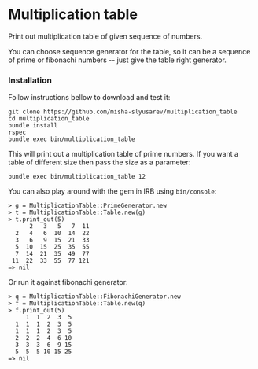 # Multiplication table
Print out multiplication table of given sequence of numbers.

You can choose sequence generator for the table, so it can be a sequence of prime or fibonachi numbers -- just give the table right generator.

### Installation
Follow instructions bellow to download and test it:

```
git clone https://github.com/misha-slyusarev/multiplication_table
cd multiplication_table
bundle install
rspec
bundle exec bin/multiplication_table
```

This will print out a multiplication table of prime numbers. If you want a table of different size then pass the size as a parameter:

```
bundle exec bin/multiplication_table 12
```

You can also play around with the gem in IRB using `bin/console`:

```
> g = MultiplicationTable::PrimeGenerator.new
> t = MultiplicationTable::Table.new(g)
> t.print_out(5)
      2   3   5   7  11
  2   4   6  10  14  22
  3   6   9  15  21  33
  5  10  15  25  35  55
  7  14  21  35  49  77
 11  22  33  55  77 121
=> nil
```

Or run it against fibonachi generator:
```
> q = MultiplicationTable::FibonachiGenerator.new
> f = MultiplicationTable::Table.new(q)
> f.print_out(5)
     1  1  2  3  5
  1  1  1  2  3  5
  1  1  1  2  3  5
  2  2  2  4  6 10
  3  3  3  6  9 15
  5  5  5 10 15 25
=> nil
```
